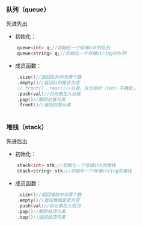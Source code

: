 ### 队列（queue）
 先进先出
- 初始化：
```C++
    queue<int> q;//初始化一个存储int的队列
    queue<string> q;//初始化一个存储string的队列
```
- 成员函数：
```C++
    .size()//返回队列中元素个数
    .empty()//返回队列是否为空
    //.front() .rear()//队首，队位指针（int）不确定。。
    .push(val)//将元素加入对尾
    .pop()//删除对首元素
    .front()//返回对首元素
    
```
### 堆栈（stack）
先进后出 
- 初始化：
```C++
    stack<int> stk;//初始化一个存储int的堆栈
    stack<string> stk;//初始化一个存储string的堆栈
```
- 成员函数：
```C++
    .size()//返回堆栈中元素个数
    .empty()//返回堆栈是否为空
    .push(val)//将元素加入栈顶
    .pop()//删除栈顶元素
    .top()//返回栈顶元素
```


